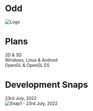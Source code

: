 # Odd
![Logo](https://user-images.githubusercontent.com/97390782/180600082-b08de343-478f-480d-a84f-bac509c06968.png)

# Plans
2D & 3D <br>
Windows, Linux & Android <br>
OpenGL & OpenGL ES <br>

# Development Snaps
23rd July, 2022 <br>
![Snap1 - 23rd July, 2022](https://user-images.githubusercontent.com/97390782/180600168-8fb3aa8d-7445-4109-ab24-145dd87ab69a.png)
